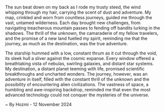 
The sun beat down on my back as I rode my trusty steed, the wind whipping through my hair, carrying the scent of dust and adventure. My map, crinkled and worn from countless journeys, guided me through the vast, untamed wilderness. Each day brought new challenges, from navigating treacherous mountain passes to fending off bandits lurking in the shadows. The thrill of the unknown, the camaraderie of my fellow travelers, and the promise of a new land fuelled my spirit, reminding me that the journey, as much as the destination, was the true adventure.

The starship hummed with a low, constant thrum as it cut through the void, its sleek hull a sliver against the cosmic expanse. Every window offered a breathtaking vista of nebulas, swirling galaxies, and distant star systems. My destination, a distant planet teeming with life, promised scientific breakthroughs and uncharted wonders. The journey, however, was an adventure in itself, filled with the constant thrill of the unknown and the possibility of encountering alien civilizations. The vastness of space, a humbling and awe-inspiring backdrop, reminded me that even the most advanced technology could not conquer the mysteries of the universe. 

~ By Hozmi - 12 November 2024
